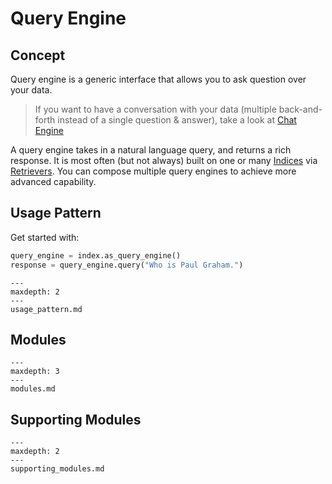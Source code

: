 # Query Engine

## Concept
Query engine is a generic interface that allows you to ask question over your data.
> If you want to have a conversation with your data (multiple back-and-forth instead of a single question & answer), take a look at [Chat Engine](/how_to/chat_engine/root.md)  

A query engine takes in a natural language query, and returns a rich response.
It is most often (but not always) built on one or many [Indices](/how_to/index/root.md) via [Retrievers](/how_to/retriever/root.md).
You can compose multiple query engines to achieve more advanced capability.


## Usage Pattern
Get started with:
```python
query_engine = index.as_query_engine()
response = query_engine.query("Who is Paul Graham.")
```

```{toctree}
---
maxdepth: 2
---
usage_pattern.md
```


## Modules
```{toctree}
---
maxdepth: 3
---
modules.md
```


## Supporting Modules
```{toctree}
---
maxdepth: 2
---
supporting_modules.md
```